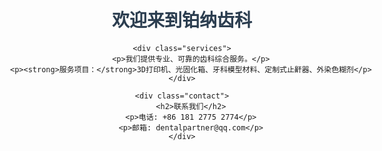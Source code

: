 <!DOCTYPE html>
<html lang="zh-CN">
<head>
    <meta charset="UTF-8">
    <title>铂纳齿科 - 专业的齿科综合服务商</title>
    <style>
        body { 
            font-family: Arial, sans-serif; 
            text-align: center; 
            padding: 50px; 
            max-width: 800px;
            margin: 0 auto;
        }
        h1 { 
            color: #2c3e50; 
            margin-bottom: 20px;
        }
        p {
            line-height: 1.6;
            margin: 15px 0;
        }
        .contact { 
            background-color: #f9f9f9; 
            padding: 25px; 
            margin-top: 40px;
            border-radius: 8px;
        }
        .services {
            margin: 30px 0;
            padding: 20px;
        }
    </style>
</head>
<body>
    <h1>欢迎来到铂纳齿科</h1>
    
    <div class="services">
        <p>我们提供专业、可靠的齿科综合服务。</p>
        <p><strong>服务项目：</strong>3D打印机、光固化箱、牙科模型材料、定制式止鼾器、外染色糊剂</p>
    </div>
    
    <div class="contact">
        <h2>联系我们</h2>
        <p>电话: +86 181 2775 2774</p>
        <p>邮箱: dentalpartner@qq.com</p>
    </div>
</body>
</html>
